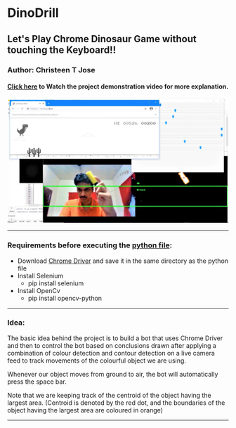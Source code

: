 # DinoDrill
## Let's Play Chrome Dinosaur Game without touching the Keyboard!!
### Author: Christeen T Jose
#### [Click here]() to Watch the project demonstration video for more explanation.

![](https://github.com/ChristeenTJose/DinoDrill/blob/main/poster.JPG) 

---
### Requirements before executing the [python file]():

* Download [Chrome Driver](https://chromedriver.chromium.org/downloads) and save it in the same directory as the python file
* Install Selenium
  * pip install selenium
* Install OpenCv
  * pip install opencv-python

---
### Idea:
The basic idea behind the project is to build a bot that uses Chrome Driver and then to control the bot based on conclusions drawn after applying a combination of colour detection and contour detection on a live camera feed to track movements of the colourful object we are using.

Whenever our object moves from ground to air, the bot will automatically press the space bar.

Note that we are keeping track of the centroid of the object having the largest area. (Centroid is denoted by the red dot, and the boundaries of the object having the largest area are coloured in orange)

---


 



